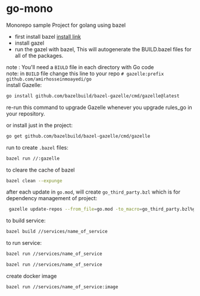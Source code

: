 # go-mono
Monorepo sample Project for golang using bazel

- first install bazel [install link](https://bazel.build/install/ubuntu )
- install gazel 
- run the gazel with bazel, This will autogenerate the BUILD.bazel files for all of the packages.

note : You'll need a `BIULD` file in each directory with Go code <br>
note: in `BUILD` file change this line to your repo `# gazelle:prefix github.com/amirhosseinmoayedi/go`<br>
install Gazelle: 
```bash
go install github.com/bazelbuild/bazel-gazelle/cmd/gazelle@latest
```
re-run this command to upgrade Gazelle whenever you upgrade rules_go in your repository.

or install just in the project: 
```bash
go get github.com/bazelbuild/bazel-gazelle/cmd/gazelle
```

run to create `.bazel` files:
```bash
bazel run //:gazelle
```

to cleare the cache of bazel
```bash
bazel clean --expunge
```

after each update in `go.mod`, will create `go_third_party.bzl` which is for dependency management of project:
```bash
 gazelle update-repos --from_file=go.mod -to_macro=go_third_party.bzl%go_deps
```

to build service:
```bash
bazel build //services/name_of_service
```
to run service:
```bash
bazel run //services/name_of_service

bazel run //services/name_of_service
```

create docker image
```bash
bazel run //services/name_of_service:image
```
